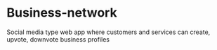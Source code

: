 # Business-network
Social media type web app where customers and services can create, upvote, downvote business profiles
